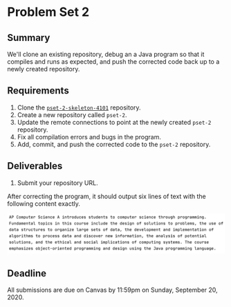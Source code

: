 # Problem Set 2

## **Summary**

We'll clone an existing repository, debug an a Java program so that it compiles and runs as expected, and push the corrected code back up to a newly created repository.

## Requirements

1. Clone the [`pset-2-skeleton-4101`](https://github.com/ucvts/pset-2-skeleton-4101) repository.
2. Create a new repository called `pset-2`.
3. Update the remote connections to point at the newly created `pset-2` repository.
4. Fix all compilation errors and bugs in the program.
5. Add, commit, and push the corrected code to the `pset-2` repository.

## Deliverables

1. Submit your repository URL.

After correcting the program, it should output six lines of text with the following content exactly.

![](../.gitbook/assets/output-pset-2.png)

## Deadline

All submissions are due on Canvas by 11:59pm on Sunday, September 20, 2020.




